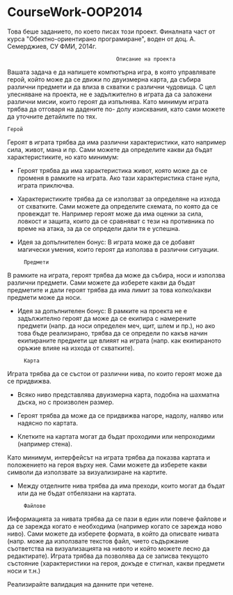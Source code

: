 CourseWork-OOP2014
==================
Това беше заданието, по което писах този проект. Финалната част от курса "Обектно-ориентирано програмиране", воден от доц. А. Семерджиев, СУ ФМИ, 2014г.

                                       Описание на проекта

Вашата задача е да напишете компютърна игра, в която управлявате герой, който може да 
се движи по двуизмерна карта, да събира различни предмети и да влиза в схватки с различни 
чудовища. С цел улесняване на проекта, не е задължително в играта да са заложени различни 
мисии, които героят да изпълнява. Като минимум играта трябва да отговаря на дадените по-
долу изисквания, като сами можете да уточните детайлите по тях.

	Герой

Героят в играта трябва да има различни характеристики, като например сила, живот, мана и 
пр. Сами можете да определите какви да бъдат характеристиките, но като минимум:

- Героят трябва да има характеристика живот, която може да се променя в рамките на играта. Ако тази характеристика стане нула, играта приключва.

- Характеристиките трябва да се използват за определяне на изхода от схватките. Сами можете да определите схемата, по която да се провеждат те. Например героят може да има оценки за сила, ловкост и защита, които да се сравняват с тези на противника по време на атака, за да се определи дали тя е успешна.

- Идея за допълнителен бонус:
  В играта може да се добавят магически умения, които героят да 
използва в различни ситуации.

        Предмети

В рамките на играта, героят трябва да може да събира, носи и използва различни предмети. Сами можете да изберете какви да бъдат предметите и дали героят трябва да има лимит за това колко/какви предмети може да носи.

- Идея за допълнителен бонус: В рамките на проекта не е задължително героят да може да се екипира с намерените предмети (напр. да носи определен меч, щит, шлем и пр.), но ако това бъде реализирано, трябва да се определи по какъв начин екипираните предмети ще влияят на 
играта (напр. как екипираното оръжие влияе на изхода от схватките).

        Карта

Играта трябва да се състои от различни нива, по които героят може да се придвижва. 
- Всяко ниво представлява двуизмерна карта, подобна на шахматна дъска, но с произволен размер.

- Героят трябва да може да се придвижва нагоре, надолу, наляво или надясно по картата. 

- Клетките на картата могат да бъдат проходими или непроходими (например стена).

Като минимум, интерфейсът на играта трябва да показва картата и положението на героя върху нея. Сами можете да изберете какви символи да използвате за визуализиране на картите. 

- Между отделните нива трябва да има преходи, които могат да бъдат или да не бъдат отбелязани на картата. 

        Файлове

Информацията за нивата трябва да се пази в един или повече файлове и да се зарежда когато е необходима (например когато се зарежда ново ниво). Сами можете да изберете формата, в който да описвате нивата (напр. може да използвате текстов файл, чието съдържание съответства на визуализацията на нивото и който можете лесно да редактирате).
Играта трябва да позволява да се записва текущото състояние (характеристики на героя, докъде е стигнал, какви предмети носи и т.н.) 

Реализирайте валидация на данните при четене.
